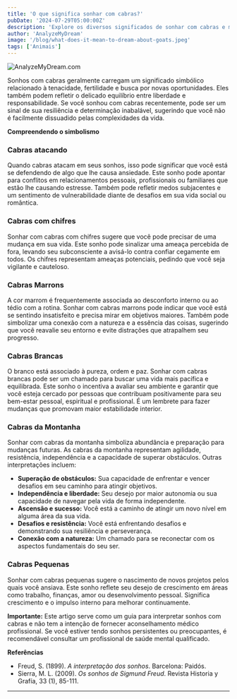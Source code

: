 ```yaml
---
title: 'O que significa sonhar com cabras?'
pubDate: '2024-07-29T05:00:00Z'
description: 'Explore os diversos significados de sonhar com cabras e muito mais simbolizam em seus sonhos.'
author: 'AnalyzeMyDream'
image: '/blog/what-does-it-mean-to-dream-about-goats.jpeg'
tags: ['Animais']
---
```


![AnalyzeMyDream.com](/blog/what-does-it-mean-to-dream-about-goats.jpeg)


Sonhos com cabras geralmente carregam um significado simbólico relacionado à tenacidade, fertilidade e busca por novas oportunidades. Eles também podem refletir o delicado equilíbrio entre liberdade e responsabilidade. Se você sonhou com cabras recentemente, pode ser um sinal de sua resiliência e determinação inabalável, sugerindo que você não é facilmente dissuadido pelas complexidades da vida.

**Compreendendo o simbolismo**

### Cabras atacando

Quando cabras atacam em seus sonhos, isso pode significar que você está se defendendo de algo que lhe causa ansiedade. Este sonho pode apontar para conflitos em relacionamentos pessoais, profissionais ou familiares que estão lhe causando estresse. Também pode refletir medos subjacentes e um sentimento de vulnerabilidade diante de desafios em sua vida social ou romântica.

### Cabras com chifres

Sonhar com cabras com chifres sugere que você pode precisar de uma mudança em sua vida. Este sonho pode sinalizar uma ameaça percebida de fora, levando seu subconsciente a avisá-lo contra confiar cegamente em todos. Os chifres representam ameaças potenciais, pedindo que você seja vigilante e cauteloso.

### Cabras Marrons

A cor marrom é frequentemente associada ao desconforto interno ou ao tédio com a rotina. Sonhar com cabras marrons pode indicar que você está se sentindo insatisfeito e precisa mirar em objetivos maiores. Também pode simbolizar uma conexão com a natureza e a essência das coisas, sugerindo que você reavalie seu entorno e evite distrações que atrapalhem seu progresso.

### Cabras Brancas

O branco está associado à pureza, ordem e paz. Sonhar com cabras brancas pode ser um chamado para buscar uma vida mais pacífica e equilibrada. Este sonho o incentiva a avaliar seu ambiente e garantir que você esteja cercado por pessoas que contribuam positivamente para seu bem-estar pessoal, espiritual e profissional. É um lembrete para fazer mudanças que promovam maior estabilidade interior.

### Cabras da Montanha

Sonhar com cabras da montanha simboliza abundância e preparação para mudanças futuras. As cabras da montanha representam agilidade, resistência, independência e a capacidade de superar obstáculos. Outras interpretações incluem:

- **Superação de obstáculos:** Sua capacidade de enfrentar e vencer desafios em seu caminho para atingir objetivos.
- **Independência e liberdade:** Seu desejo por maior autonomia ou sua capacidade de navegar pela vida de forma independente.
- **Ascensão e sucesso:** Você está a caminho de atingir um novo nível em alguma área da sua vida.
- **Desafios e resistência:** Você está enfrentando desafios e demonstrando sua resiliência e perseverança.
- **Conexão com a natureza:** Um chamado para se reconectar com os aspectos fundamentais do seu ser.

### Cabras Pequenas

Sonhar com cabras pequenas sugere o nascimento de novos projetos pelos quais você ansiava. Este sonho reflete seu desejo de crescimento em áreas como trabalho, finanças, amor ou desenvolvimento pessoal. Significa crescimento e o impulso interno para melhorar continuamente.

**Importante:** Este artigo serve como um guia para interpretar sonhos com cabras e não tem a intenção de fornecer aconselhamento médico profissional. Se você estiver tendo sonhos persistentes ou preocupantes, é recomendável consultar um profissional de saúde mental qualificado. 

**Referências**

* Freud, S. (1899). *A interpretação dos sonhos*. Barcelona: Paidós.
* Sierra, M. L. (2009). *Os sonhos de Sigmund Freud*. Revista Historia y Grafía, 33 (1), 85-111.

---